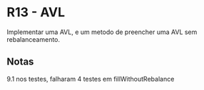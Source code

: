 # R13 - AVL

Implementar uma AVL, e um metodo de preencher uma AVL sem rebalanceamento.

## Notas
9.1 nos testes, falharam 4 testes em fillWithoutRebalance

